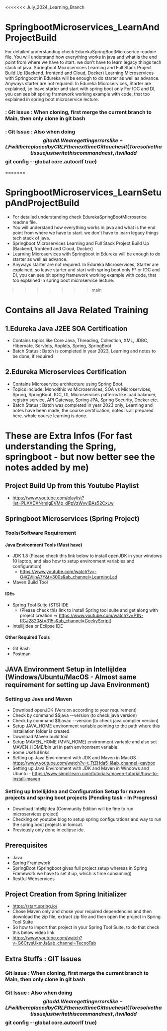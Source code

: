 <<<<<<< July_2024_Learning_Branch
# SpringbootMicroservices_LearnAndProjectBuild
For detailed understanding check EdurekaSpringBootMicroserice readme file. You will understand how everything works in java and what is the end point from where we have to start. we don't have to learn legacy things tech stack of java.
Springboot Microservices Learning and Full Stack Project Build Up (Backend, frontend and Cloud, Docker)
Learning Microservices with Springboot in Edureka will be enough to do starter as well as advance.
Anyways starter are not required. In Edureka Microservices, Starter are explained, so leave starter and start with spring boot only
For IOC and DI, you can see bit spring framework working example with code, that too explained in spring boot microservice lecture.


### : Git issue : When cloning, first merge the current branch to Main, then only clone in git bash
### : Git Issue : Also when doing $$ git add . We are getting errors like- LF will be replaced by CRLF the next time Git touches it (To resolve that issue just write this command next, it will add  $$git config --global core.autocrlf true)
=======
# SpringbootMicroservices_LearnSetupAndProjectBuild
* For detailed understanding check EdurekaSpringBootMicroserice readme file.
* You will understand how everything works in java and what is the end point from where we have to start. we don't have to learn legacy things tech stack of java.
* Springboot Microservices Learning and Full Stack Project Build Up (Backend, frontend and Cloud, Docker)
* Learning Microservices with Springboot in Edureka will be enough to do starter as well as advance.
* Anyways starter are not required. In Edureka Microservices, Starter are explained, so leave starter and start with spring boot only
  F* or IOC and DI, you can see bit spring framework working example with code, that too explained in spring boot microservice lecture.
>>>>>>> main


# Contains all Java Related Training
## 1.Edureka Java J2EE SOA Certification
* Contains topics like Core Java, Threading, Collection, XML, JDBC, Hibernate, Servlets, Applets, Spring, SpringBoot
* Batch Status : Batch is completed in year 2023, Learning and notes to be done, if required


## 2.Edureka Microservices Certification
* Contains Microservice architecture using Spring Boot.
* Topics Include: Monolithic vs Microservices, SOA vs Microservices, Spring, SpringBoot, IOC, DI, Microservices patterns like load balancer, registry service, API Gateway, Spring JPA, Spring Security, Docker etc.
* Batch Status : Batch was completed in year 2023 only, Learning and notes have been made, the course certification, notes is all prepared here. whole course learning is done.


# These are Extra Infos (For fast understanding the Spring, springboot - but now better see the notes added by me)
## Project Build Up from this Youtube Playlist
* https://www.youtube.com/playlist?list=PLXXDXNrmlgEVMp_dPpVzWvylBAs52CxLw

## Springboot Microservices (Spring Project)
### Tools/Software Requirement

#### Java Environment Tools (Must have)
* JDK 1.8 (Please check this link below to install openJDK in your windows 10 laptop, and also how to setup environment variables and configuration)
    *  https://www.youtube.com/watch?v=-O4QVijnA7Y&t=300s&ab_channel=LearningLad
* Maven Build Tool

#### IDEs
* Spring Tool Suite (STS) IDE
    * (Please check this link to install Spring tool suite and get along with project creation => https://www.youtube.com/watch?v=P1N-RGJ2820&t=315s&ab_channel=GeekyScript)
* IntellijIdea or Eclipse IDE

#### Other Required Tools
* Git Bash
* Postman

## JAVA Environment Setup in IntellijIdea (Windows/Ubuntu/MacOS - Almost same requirement for setting up Java Environment)
### Setting up Java and Maven
* Download openJDK (Version according to your requirement)
* Check by command $$java --version (to check java version)
* Check by command $$javac --version (to check java compiler version)
* Setup JAVA_HOME environment variable pointing to the path where this installation folder is created.
* Download Maven build tool
* Setup MAVEN_HOME (MVN_HOME) environment variable and also set MAVEN_HOME/bin url in path environment variable.
* Some Useful links
* Setting up Java Environment with JDK and Maven in MacOS - https://www.youtube.com/watch?v=t_TtZHda5-I&ab_channel=qavbox
* Setting up Java Environment with JDK and Maven in Windows and Ubuntu - https://www.simplilearn.com/tutorials/maven-tutorial/how-to-install-maven

### Setting up IntellijIdea and Configuration Setup for maven projects and spring boot projects (Pending task - In Progress)
* Download IntellijIdea (Community Edition will be fine to run microservices project)
* Checking on youtube blog to setup spring configurations and way to run the spring boot projects in tomcat.
* Previously only done in eclipse ide.

## Prerequisites
* Java
* Spring Framework
* SpringBoot (Springboot gives full project setup whereas in Spring Framework we have to set it up, which is time consuming)
* Restful Webservices

## Project Creation from Spring Initializer
* https://start.spring.io/
* Chose Maven only and chose your required dependencies and then download the zip file, extract zip file and then open the project in Spring Tool Suite
* So how to import that project in your Spring Tool Suite, to do that check this below video link
* https://www.youtube.com/watch?v=G6CtysUkmJs&ab_channel=TecnoTab

## Extra Stuffs : GIT Issues
###  Git issue : When cloning, first merge the current branch to Main, then only clone in git bash
###  Git Issue : Also when doing $$ git add . We are getting errors like- LF will be replaced by CRLF the next time Git touches it (To resolve that issue just write this command next, it will add  $$git config --global core.autocrlf true)
